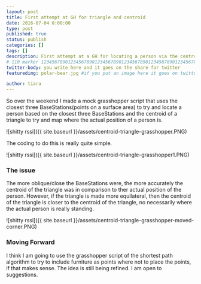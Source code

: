 ```yaml
---
layout: post
title: First attempt at GH for triangle and centroid
date: 2016-07-04 0:00:00
type: post
published: true
status: publish
categories: []
tags: []
description: First attempt at a GH for locating a person via the centroid of a triangle
# 110 marker 1234567890123456789012345678901234567890123456789012345678901234567890123456789012345678901234567890123456789
twitter-body: you write here and it goes on the share for twitter
featuredimg: polar-bear.jpg #if you put an image here it goes on twitter too

author: tiara
---
```


So over the weekend I made a mock grasshopper script that uses the closest three BaseStations(points on a surface area) to try and locate a person based on the closest three BaseStations and the centroid of a triangle to try and map where the actual position of a person is. 

![shitty rssi]({{ site.baseurl }}/assets/centroid-triangle-grasshopper.PNG)

The coding to do this is really quite simple. 

![shitty rssi]({{ site.baseurl }}/assets/centroid-triangle-grasshopper1.PNG)

### The issue

The more oblique/close the BaseStations were, the more accurately the centroid of the triangle was in comparison to ther actual position of the person. However, if the triangle is made more equilateral, then the centroid of the triangle is closer to the centroid of the triangle, no necessarily where the actual person is really standing. 

![shitty rssi]({{ site.baseurl }}/assets/centroid-triangle-grasshopper-moved-corner.PNG)

### Moving Forward

I think I am going to use the grasshopper script of the shortest path algorithm to try to include furniture as points where not to place the points, if that makes sense. The idea is still being refined. I am open to suggestions. 





